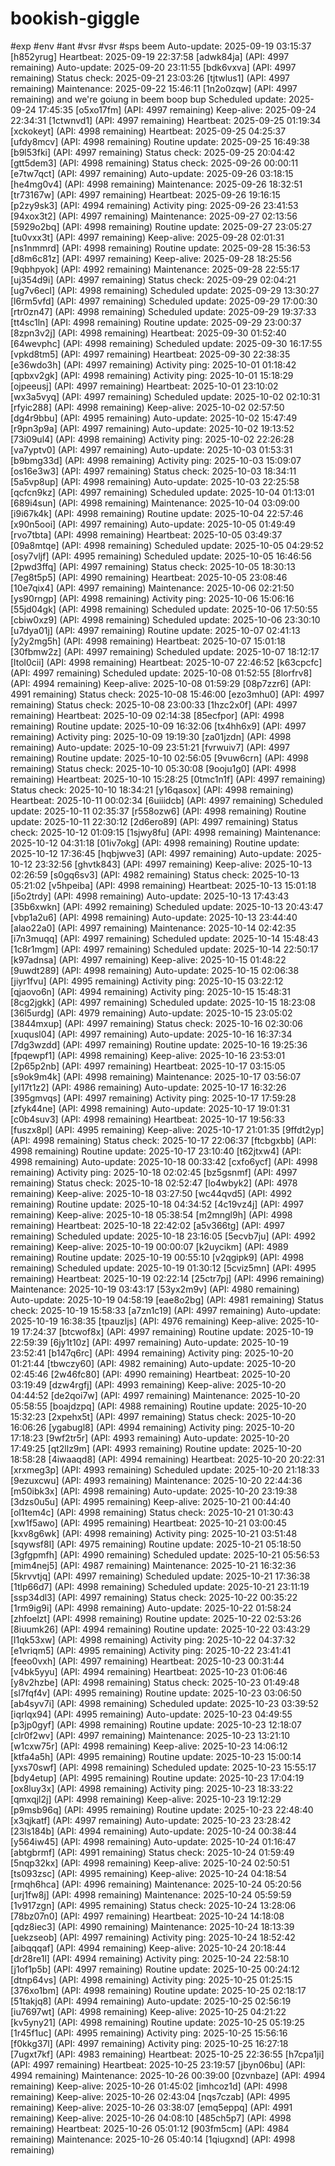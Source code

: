 # bookish-giggle
#exp
#env
#ant
#vsr
#vsr
#sps
beem 
Auto-update: 2025-09-19 03:15:37 [h852yrug]
Heartbeat: 2025-09-19 22:37:58 [adwk84ja] (API: 4997 remaining)
Auto-update: 2025-09-20 23:11:55 [bdk6vxva] (API: 4997 remaining)
Status check: 2025-09-21 23:03:26 [tjtwlus1] (API: 4997 remaining)
Maintenance: 2025-09-22 15:46:11 [1n2o0zqw] (API: 4997 remaining)
and we're goiung in
beem boop bup
Scheduled update: 2025-09-24 17:45:35 [o5xo17fm] (API: 4997 remaining)
Keep-alive: 2025-09-24 22:34:31 [1ctwnvd1] (API: 4997 remaining)
Heartbeat: 2025-09-25 01:19:34 [xckokeyt] (API: 4998 remaining)
Heartbeat: 2025-09-25 04:25:37 [ufdy8mcv] (API: 4998 remaining)
Routine update: 2025-09-25 16:49:38 [b9l53fki] (API: 4997 remaining)
Status check: 2025-09-25 20:04:42 [gtt5dem3] (API: 4998 remaining)
Status check: 2025-09-26 00:00:11 [e7tw7qct] (API: 4997 remaining)
Auto-update: 2025-09-26 03:18:15 [he4mg0v4] (API: 4998 remaining)
Maintenance: 2025-09-26 18:32:51 [tr73167w] (API: 4997 remaining)
Heartbeat: 2025-09-26 19:16:15 [p2zy9sk3] (API: 4994 remaining)
Activity ping: 2025-09-26 23:41:53 [94xox3t2] (API: 4997 remaining)
Maintenance: 2025-09-27 02:13:56 [5929o2bq] (API: 4998 remaining)
Routine update: 2025-09-27 23:05:27 [tu0vxx3t] (API: 4997 remaining)
Keep-alive: 2025-09-28 02:01:31 [ns1nmmrd] (API: 4998 remaining)
Routine update: 2025-09-28 15:36:53 [d8m6c81z] (API: 4997 remaining)
Keep-alive: 2025-09-28 18:25:56 [9qbhpyok] (API: 4992 remaining)
Maintenance: 2025-09-28 22:55:17 [uj354d9i] (API: 4997 remaining)
Status check: 2025-09-29 02:04:21 [ug7v6ecl] (API: 4998 remaining)
Scheduled update: 2025-09-29 13:30:27 [l6rm5vfd] (API: 4997 remaining)
Scheduled update: 2025-09-29 17:00:30 [rtr0zn47] (API: 4998 remaining)
Scheduled update: 2025-09-29 19:37:33 [tt4sc1ln] (API: 4998 remaining)
Routine update: 2025-09-29 23:00:37 [8zpn3v2j] (API: 4998 remaining)
Heartbeat: 2025-09-30 01:52:40 [64wevphc] (API: 4998 remaining)
Scheduled update: 2025-09-30 16:17:55 [vpkd8tm5] (API: 4997 remaining)
Heartbeat: 2025-09-30 22:38:35 [e36wdo3h] (API: 4997 remaining)
Activity ping: 2025-10-01 01:18:42 [qpbxv2gk] (API: 4998 remaining)
Activity ping: 2025-10-01 15:18:29 [ojpeeusj] (API: 4997 remaining)
Heartbeat: 2025-10-01 23:10:02 [wx3a5vyq] (API: 4997 remaining)
Scheduled update: 2025-10-02 02:10:31 [rfyic288] (API: 4998 remaining)
Keep-alive: 2025-10-02 02:57:50 [dg4r9bbu] (API: 4995 remaining)
Auto-update: 2025-10-02 15:47:49 [r9pn3p9a] (API: 4997 remaining)
Auto-update: 2025-10-02 19:13:52 [73i09ul4] (API: 4998 remaining)
Activity ping: 2025-10-02 22:26:28 [va7yptv0] (API: 4997 remaining)
Auto-update: 2025-10-03 01:53:31 [b9bmg33d] (API: 4998 remaining)
Activity ping: 2025-10-03 15:09:07 [os16e3w3] (API: 4997 remaining)
Status check: 2025-10-03 18:34:11 [5a5vp8up] (API: 4998 remaining)
Auto-update: 2025-10-03 22:25:58 [qcfcn9kz] (API: 4997 remaining)
Scheduled update: 2025-10-04 01:13:01 [689i4sun] (API: 4998 remaining)
Maintenance: 2025-10-04 03:09:00 [i9i67k4k] (API: 4998 remaining)
Routine update: 2025-10-04 22:57:46 [x90n5ooi] (API: 4997 remaining)
Auto-update: 2025-10-05 01:49:49 [rvo7tbta] (API: 4998 remaining)
Heartbeat: 2025-10-05 03:49:37 [09a8mtqe] (API: 4998 remaining)
Scheduled update: 2025-10-05 04:29:52 [osy7vljf] (API: 4995 remaining)
Scheduled update: 2025-10-05 16:46:56 [2pwd3ffq] (API: 4997 remaining)
Status check: 2025-10-05 18:30:13 [7eg8t5p5] (API: 4990 remaining)
Heartbeat: 2025-10-05 23:08:46 [10e7qix4] (API: 4997 remaining)
Maintenance: 2025-10-06 02:21:50 [ys90rngp] (API: 4998 remaining)
Activity ping: 2025-10-06 15:06:16 [55jd04gk] (API: 4998 remaining)
Scheduled update: 2025-10-06 17:50:55 [cbiw0xz9] (API: 4998 remaining)
Scheduled update: 2025-10-06 23:30:10 [u7dya01j] (API: 4997 remaining)
Routine update: 2025-10-07 02:41:13 [y2y2mg5h] (API: 4998 remaining)
Heartbeat: 2025-10-07 15:01:18 [30fbmw2z] (API: 4997 remaining)
Scheduled update: 2025-10-07 18:12:17 [ltol0cii] (API: 4998 remaining)
Heartbeat: 2025-10-07 22:46:52 [k63cpcfc] (API: 4997 remaining)
Scheduled update: 2025-10-08 01:52:55 [8lorfrv8] (API: 4994 remaining)
Keep-alive: 2025-10-08 01:59:29 [08p7zzr6] (API: 4991 remaining)
Status check: 2025-10-08 15:46:00 [ezo3mhu0] (API: 4997 remaining)
Status check: 2025-10-08 23:00:33 [1hzc2x0f] (API: 4997 remaining)
Heartbeat: 2025-10-09 02:14:38 [85ecfpor] (API: 4998 remaining)
Routine update: 2025-10-09 16:32:06 [tx4hh6x9] (API: 4997 remaining)
Activity ping: 2025-10-09 19:19:30 [za01jzdn] (API: 4998 remaining)
Auto-update: 2025-10-09 23:51:21 [fvrwuiv7] (API: 4997 remaining)
Routine update: 2025-10-10 02:56:05 [9vuw6crn] (API: 4998 remaining)
Status check: 2025-10-10 05:30:08 [9ooju1g0] (API: 4998 remaining)
Heartbeat: 2025-10-10 15:28:25 [0tmc1n1f] (API: 4997 remaining)
Status check: 2025-10-10 18:34:21 [y16qasox] (API: 4998 remaining)
Heartbeat: 2025-10-11 00:02:34 [6uiiidcb] (API: 4997 remaining)
Scheduled update: 2025-10-11 02:35:37 [r558ozw6] (API: 4998 remaining)
Routine update: 2025-10-11 22:30:12 [2d6ero89] (API: 4997 remaining)
Status check: 2025-10-12 01:09:15 [1sjwy8fu] (API: 4998 remaining)
Maintenance: 2025-10-12 04:31:18 [01iv7okg] (API: 4998 remaining)
Routine update: 2025-10-12 17:36:45 [hqbjwve3] (API: 4997 remaining)
Auto-update: 2025-10-12 23:32:56 [ghvtk843] (API: 4997 remaining)
Keep-alive: 2025-10-13 02:26:59 [s0gq6sv3] (API: 4982 remaining)
Status check: 2025-10-13 05:21:02 [v5hpeiba] (API: 4998 remaining)
Heartbeat: 2025-10-13 15:01:18 [i5o2trdy] (API: 4998 remaining)
Auto-update: 2025-10-13 17:43:43 [35b6xwkn] (API: 4992 remaining)
Scheduled update: 2025-10-13 20:43:47 [vbp1a2u6] (API: 4998 remaining)
Auto-update: 2025-10-13 23:44:40 [alao22a0] (API: 4997 remaining)
Maintenance: 2025-10-14 02:42:35 [i7n3muqq] (API: 4997 remaining)
Scheduled update: 2025-10-14 15:48:43 [1c8r1mgm] (API: 4997 remaining)
Scheduled update: 2025-10-14 22:50:17 [k97adnsa] (API: 4997 remaining)
Keep-alive: 2025-10-15 01:48:22 [9uwdt289] (API: 4998 remaining)
Auto-update: 2025-10-15 02:06:38 [jiyr1fvu] (API: 4995 remaining)
Activity ping: 2025-10-15 03:22:12 [qjaovo6n] (API: 4994 remaining)
Activity ping: 2025-10-15 15:48:31 [8cg2jgkk] (API: 4997 remaining)
Scheduled update: 2025-10-15 18:23:08 [36l5urdg] (API: 4979 remaining)
Auto-update: 2025-10-15 23:05:02 [3844mxup] (API: 4997 remaining)
Status check: 2025-10-16 02:30:06 [xuqusl04] (API: 4997 remaining)
Auto-update: 2025-10-16 16:37:34 [7dg3wzdd] (API: 4997 remaining)
Routine update: 2025-10-16 19:25:36 [fpqewpf1] (API: 4998 remaining)
Keep-alive: 2025-10-16 23:53:01 [2p65p2nb] (API: 4997 remaining)
Heartbeat: 2025-10-17 03:15:05 [s9ok9m4k] (API: 4998 remaining)
Maintenance: 2025-10-17 03:56:07 [yl17t1z2] (API: 4986 remaining)
Auto-update: 2025-10-17 16:32:26 [395gmvqs] (API: 4997 remaining)
Activity ping: 2025-10-17 17:59:28 [zfyk44ne] (API: 4998 remaining)
Auto-update: 2025-10-17 19:01:31 [c0b4suv3] (API: 4998 remaining)
Heartbeat: 2025-10-17 19:56:33 [fuszx8pl] (API: 4995 remaining)
Keep-alive: 2025-10-17 21:01:35 [9ffdt2yp] (API: 4998 remaining)
Status check: 2025-10-17 22:06:37 [ftcbgxbb] (API: 4998 remaining)
Routine update: 2025-10-17 23:10:40 [t62jtxw4] (API: 4998 remaining)
Auto-update: 2025-10-18 00:33:42 [cxfo6ycf] (API: 4998 remaining)
Activity ping: 2025-10-18 02:02:45 [bz5gsnmf] (API: 4997 remaining)
Status check: 2025-10-18 02:52:47 [lo4wbyk2] (API: 4978 remaining)
Keep-alive: 2025-10-18 03:27:50 [wc44qvd5] (API: 4992 remaining)
Routine update: 2025-10-18 04:34:52 [4c19vz4j] (API: 4997 remaining)
Keep-alive: 2025-10-18 05:38:54 [m2mngl9h] (API: 4998 remaining)
Heartbeat: 2025-10-18 22:42:02 [a5v366tg] (API: 4997 remaining)
Scheduled update: 2025-10-18 23:16:05 [5ecvb7ju] (API: 4992 remaining)
Keep-alive: 2025-10-19 00:00:07 [k2uycikm] (API: 4989 remaining)
Routine update: 2025-10-19 00:55:10 [v2qgipk9] (API: 4998 remaining)
Scheduled update: 2025-10-19 01:30:12 [5cviz5mn] (API: 4995 remaining)
Heartbeat: 2025-10-19 02:22:14 [25ctr7pj] (API: 4996 remaining)
Maintenance: 2025-10-19 03:43:17 [53yx2m9v] (API: 4980 remaining)
Auto-update: 2025-10-19 04:58:19 [eae8o2bg] (API: 4981 remaining)
Status check: 2025-10-19 15:58:33 [a7zn1c19] (API: 4997 remaining)
Auto-update: 2025-10-19 16:38:35 [tpauzljs] (API: 4976 remaining)
Keep-alive: 2025-10-19 17:24:37 [btcwof8x] (API: 4997 remaining)
Routine update: 2025-10-19 22:59:39 [6jy1t10z] (API: 4997 remaining)
Auto-update: 2025-10-19 23:52:41 [b147q6rc] (API: 4994 remaining)
Activity ping: 2025-10-20 01:21:44 [tbwczy60] (API: 4982 remaining)
Auto-update: 2025-10-20 02:45:46 [2w46fc80] (API: 4990 remaining)
Heartbeat: 2025-10-20 03:19:49 [dzw4rgfj] (API: 4993 remaining)
Keep-alive: 2025-10-20 04:44:52 [de2qoi7w] (API: 4997 remaining)
Maintenance: 2025-10-20 05:58:55 [boajdzpq] (API: 4988 remaining)
Routine update: 2025-10-20 15:32:23 [2xpehx5t] (API: 4997 remaining)
Status check: 2025-10-20 16:06:26 [ygabugl8] (API: 4994 remaining)
Activity ping: 2025-10-20 17:18:23 [9wf2tr5r] (API: 4993 remaining)
Auto-update: 2025-10-20 17:49:25 [qt2llz9m] (API: 4993 remaining)
Routine update: 2025-10-20 18:58:28 [4iwaaqd8] (API: 4994 remaining)
Heartbeat: 2025-10-20 20:22:31 [xrxmeg3p] (API: 4993 remaining)
Scheduled update: 2025-10-20 21:18:33 [9ezuxcwu] (API: 4993 remaining)
Maintenance: 2025-10-20 22:44:36 [m50ibk3x] (API: 4998 remaining)
Auto-update: 2025-10-20 23:19:38 [3dzs0u5u] (API: 4995 remaining)
Keep-alive: 2025-10-21 00:44:40 [ol1tem4c] (API: 4998 remaining)
Status check: 2025-10-21 01:30:43 [xw1f5awo] (API: 4995 remaining)
Heartbeat: 2025-10-21 03:00:45 [kxv8g6wk] (API: 4998 remaining)
Activity ping: 2025-10-21 03:51:48 [sqywsf8l] (API: 4975 remaining)
Routine update: 2025-10-21 05:18:50 [3gfgpmfh] (API: 4990 remaining)
Scheduled update: 2025-10-21 05:56:53 [mim4nej5] (API: 4987 remaining)
Maintenance: 2025-10-21 16:32:36 [5krvvtjq] (API: 4997 remaining)
Scheduled update: 2025-10-21 17:36:38 [1tlp66d7] (API: 4998 remaining)
Scheduled update: 2025-10-21 23:11:19 [ssp34dl3] (API: 4997 remaining)
Status check: 2025-10-22 00:35:22 [1rm9ig9i] (API: 4998 remaining)
Auto-update: 2025-10-22 01:58:24 [zhfoelzt] (API: 4998 remaining)
Routine update: 2025-10-22 02:53:26 [8iuumk26] (API: 4994 remaining)
Routine update: 2025-10-22 03:43:29 [l1qk53xw] (API: 4998 remaining)
Activity ping: 2025-10-22 04:37:32 [e1vriqm5] (API: 4995 remaining)
Activity ping: 2025-10-22 23:41:41 [feeo0vxh] (API: 4997 remaining)
Heartbeat: 2025-10-23 00:31:44 [v4bk5yyu] (API: 4994 remaining)
Heartbeat: 2025-10-23 01:06:46 [y8v2hzbe] (API: 4998 remaining)
Status check: 2025-10-23 01:49:48 [sl7fqf4v] (API: 4995 remaining)
Routine update: 2025-10-23 03:06:50 [ab4syv7i] (API: 4998 remaining)
Scheduled update: 2025-10-23 03:39:52 [iqrlqx94] (API: 4995 remaining)
Auto-update: 2025-10-23 04:49:55 [p3jp0gyf] (API: 4998 remaining)
Routine update: 2025-10-23 12:18:07 [clr0f2wv] (API: 4997 remaining)
Maintenance: 2025-10-23 13:21:10 [w1cxw75r] (API: 4998 remaining)
Keep-alive: 2025-10-23 14:06:12 [ktfa4a5h] (API: 4995 remaining)
Routine update: 2025-10-23 15:00:14 [yxs70swf] (API: 4998 remaining)
Scheduled update: 2025-10-23 15:55:17 [bdy4etup] (API: 4995 remaining)
Routine update: 2025-10-23 17:04:19 [ox8luy3x] (API: 4998 remaining)
Activity ping: 2025-10-23 18:33:22 [qmxqjl2j] (API: 4998 remaining)
Keep-alive: 2025-10-23 19:12:29 [p9msb96q] (API: 4995 remaining)
Routine update: 2025-10-23 22:48:40 [x3qjkatf] (API: 4997 remaining)
Auto-update: 2025-10-23 23:28:42 [23ls184b] (API: 4994 remaining)
Auto-update: 2025-10-24 00:38:44 [y564iw45] (API: 4998 remaining)
Auto-update: 2025-10-24 01:16:47 [abtgbrmf] (API: 4991 remaining)
Status check: 2025-10-24 01:59:49 [5nqp32kx] (API: 4998 remaining)
Keep-alive: 2025-10-24 02:50:51 [ts093zsc] (API: 4995 remaining)
Keep-alive: 2025-10-24 04:18:54 [rmqh6hca] (API: 4996 remaining)
Maintenance: 2025-10-24 05:20:56 [urj1fw8j] (API: 4998 remaining)
Maintenance: 2025-10-24 05:59:59 [1v917zgn] (API: 4995 remaining)
Status check: 2025-10-24 13:28:06 [78bz07n0] (API: 4997 remaining)
Heartbeat: 2025-10-24 14:18:08 [qdz8iec3] (API: 4990 remaining)
Maintenance: 2025-10-24 18:13:39 [uekzseob] (API: 4997 remaining)
Activity ping: 2025-10-24 18:52:42 [aibqqqaf] (API: 4994 remaining)
Keep-alive: 2025-10-24 20:18:44 [dr28re1l] (API: 4994 remaining)
Activity ping: 2025-10-24 22:58:10 [j1of1p5b] (API: 4997 remaining)
Routine update: 2025-10-25 00:24:12 [dtnp64vs] (API: 4998 remaining)
Activity ping: 2025-10-25 01:25:15 [376xo1bm] (API: 4998 remaining)
Routine update: 2025-10-25 02:18:17 [51takjq8] (API: 4994 remaining)
Auto-update: 2025-10-25 02:56:19 [iu7697wt] (API: 4998 remaining)
Keep-alive: 2025-10-25 04:21:22 [kv5yny21] (API: 4998 remaining)
Routine update: 2025-10-25 05:19:25 [1r45f1uc] (API: 4995 remaining)
Activity ping: 2025-10-25 15:56:16 [f0kkg37l] (API: 4997 remaining)
Activity ping: 2025-10-25 16:27:18 [7ugxt7kf] (API: 4983 remaining)
Heartbeat: 2025-10-25 22:36:55 [h7cpa1ji] (API: 4997 remaining)
Heartbeat: 2025-10-25 23:19:57 [jbyn06bu] (API: 4994 remaining)
Maintenance: 2025-10-26 00:39:00 [0zvnbaze] (API: 4994 remaining)
Keep-alive: 2025-10-26 01:45:02 [imhcoz1d] (API: 4998 remaining)
Keep-alive: 2025-10-26 02:43:04 [nqs7czab] (API: 4995 remaining)
Keep-alive: 2025-10-26 03:38:07 [emq5eppq] (API: 4991 remaining)
Keep-alive: 2025-10-26 04:08:10 [485ch5p7] (API: 4998 remaining)
Heartbeat: 2025-10-26 05:01:12 [903fm5cm] (API: 4984 remaining)
Maintenance: 2025-10-26 05:40:14 [1qiugxnd] (API: 4998 remaining)
